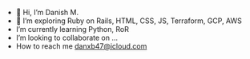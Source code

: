- 👋 Hi, I’m Danish M.
- 👀 I’m exploring Ruby on Rails, HTML, CSS, JS, Terraform, GCP, AWS
- I’m currently learning Python, RoR
- I’m looking to collaborate on ...
- How to reach me danxb47@icloud.com

<!---
mrscraps13/mrscraps13 is a ✨ special ✨ repository because its `README.md` (this file) appears on your GitHub profile.
You can click the Preview link to take a look at your changes.
--->

